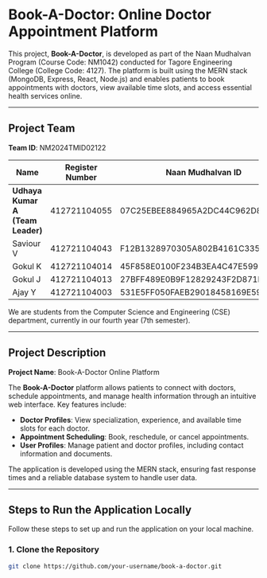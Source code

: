 # Book-A-Doctor: Online Doctor Appointment Platform

This project, **Book-A-Doctor**, is developed as part of the Naan Mudhalvan Program (Course Code: NM1042) conducted for Tagore Engineering College (College Code: 4127). The platform is built using the MERN stack (MongoDB, Express, React, Node.js) and enables patients to book appointments with doctors, view available time slots, and access essential health services online.

---

## Project Team

**Team ID**: NM2024TMID02122

| Name                        | Register Number | Naan Mudhalvan ID                       |
|-----------------------------|-----------------|-----------------------------------------|
| **Udhaya Kumar A (Team Leader)** | 412721104055  | 07C25EBEE884965A2DC44C962D801574 |
| Saviour V                   | 412721104043    | F12B1328970305A802B4161C3354151F       |
| Gokul K                     | 412721104014    | 45F858E0100F234B3EA4C47E5996D407       |
| Gokul J                     | 412721104013    | 27BFF489E0B9F12829243F2D871BE1E3       |
| Ajay Y                      | 412721104003    | 531E5FF050FAEB29018458169E59F0A9       |

We are students from the Computer Science and Engineering (CSE) department, currently in our fourth year (7th semester).

---

## Project Description

**Project Name**: Book-A-Doctor Online Platform

The **Book-A-Doctor** platform allows patients to connect with doctors, schedule appointments, and manage health information through an intuitive web interface. Key features include:
- **Doctor Profiles**: View specialization, experience, and available time slots for each doctor.
- **Appointment Scheduling**: Book, reschedule, or cancel appointments.
- **User Profiles**: Manage patient and doctor profiles, including contact information and documents.

The application is developed using the MERN stack, ensuring fast response times and a reliable database system to handle user data.

---

## Steps to Run the Application Locally

Follow these steps to set up and run the application on your local machine.

### 1. Clone the Repository
```bash
git clone https://github.com/your-username/book-a-doctor.git
